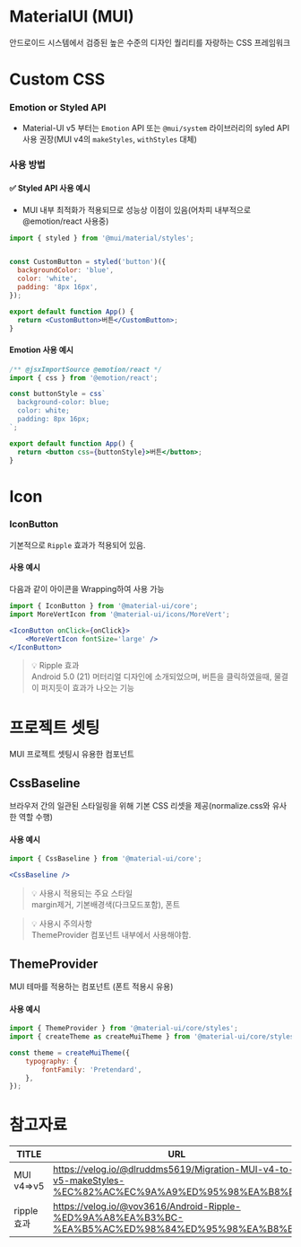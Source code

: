 # MaterialUI (MUI)
안드로이드 시스템에서 검증된 높은 수준의 디자인 퀄리티를 자랑하는 CSS 프레임워크

# Custom CSS

### Emotion or Styled API
- Material-UI v5 부터는 `Emotion` API 또는 `@mui/system` 라이브러리의 syled API 사용 권장(MUI v4의 `makeStyles`, `withStyles` 대체)

### 사용 방법

#### ✅ Styled API 사용 예시
- MUI 내부 최적화가 적용되므로 성능상 이점이 있음(어차피 내부적으로 @emotion/react 사용중)
```jsx
import { styled } from '@mui/material/styles';


const CustomButton = styled('button')({
  backgroundColor: 'blue',
  color: 'white',
  padding: '8px 16px',
});

export default function App() {
  return <CustomButton>버튼</CustomButton>;
}
```

#### Emotion 사용 예시
```jsx
/** @jsxImportSource @emotion/react */
import { css } from '@emotion/react';

const buttonStyle = css`
  background-color: blue;
  color: white;
  padding: 8px 16px;
`;

export default function App() {
  return <button css={buttonStyle}>버튼</button>;
}
```

# Icon

### IconButton
기본적으로 `Ripple` 효과가 적용되어 있음. 

#### 사용 예시
다음과 같이 아이콘을 Wrapping하여 사용 가능
```jsx
import { IconButton } from '@material-ui/core';
import MoreVertIcon from '@material-ui/icons/MoreVert';

<IconButton onClick={onClick}>
    <MoreVertIcon fontSize='large' />
</IconButton>
```

>💡 Ripple 효과   
Android 5.0 (21) 머터리얼 디자인에 소개되었으며, 버튼을 클릭하였을때, 물결이 퍼지듯이 효과가 나오는 기능

# 프로젝트 셋팅
MUI 프로젝트 셋팅시 유용한 컴포넌트

## CssBaseline
브라우저 간의 일관된 스타일링을 위해 기본 CSS 리셋을 제공(normalize.css와 유사한 역할 수행)

#### 사용 예시
```jsx
import { CssBaseline } from '@material-ui/core';

<CssBaseline />
```

> 💡 사용시 적용되는 주요 스타일   
margin제거, 기본배경색(다크모드포함), 폰트 

> 💡 사용시 주의사항   
ThemeProvider 컴포넌트 내부에서 사용해야함.

## ThemeProvider
MUI 테마를 적용하는 컴포넌트 (폰트 적용시 유용)

#### 사용 예시
```jsx
import { ThemeProvider } from '@material-ui/core/styles';
import { createTheme as createMuiTheme } from '@material-ui/core/styles';

const theme = createMuiTheme({
    typography: {
        fontFamily: 'Pretendard',
    },
});
```

# 참고자료
| TITLE            | URL                                                 |
|------------------|-----------------------------------------------------|
| MUI v4=>v5       | https://velog.io/@dlruddms5619/Migration-MUI-v4-to-v5-makeStyles-%EC%82%AC%EC%9A%A9%ED%95%98%EA%B8%B0   |
| ripple 효과      | https://velog.io/@vov3616/Android-Ripple-%ED%9A%A8%EA%B3%BC-%EA%B5%AC%ED%98%84%ED%95%98%EA%B8%B0|
